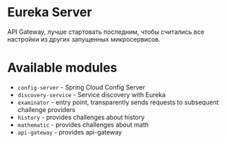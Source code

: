 Eureka Server
=

API Gateway, лучше стартовать последним, чтобы считались все настройки из других запущенных микросервисов.

Available modules
==

* `config-server` - Spring Cloud Config Server
* `discovery-service` - Service discovery with Eureka
* `examinator` - entry point, transparently sends requests to subsequent challenge providers
* `history` - provides challenges about history
* `mathematic` - provides challenges about math
* `api-gateway` - provides api-gateway
